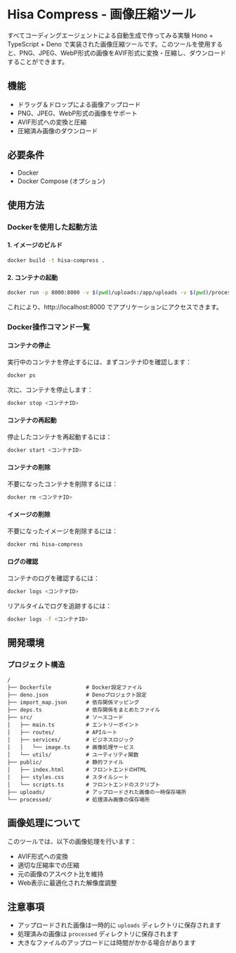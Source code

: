 # Hisa Compress - 画像圧縮ツール

すべてコーディングエージェントによる自動生成で作ってみる実験
Hono + TypeScript + Deno で実装された画像圧縮ツールです。このツールを使用すると、PNG、JPEG、WebP形式の画像をAVIF形式に変換・圧縮し、ダウンロードすることができます。

## 機能

- ドラッグ＆ドロップによる画像アップロード
- PNG、JPEG、WebP形式の画像をサポート
- AVIF形式への変換と圧縮
- 圧縮済み画像のダウンロード

## 必要条件

- Docker
- Docker Compose (オプション)

## 使用方法

### Dockerを使用した起動方法

#### 1. イメージのビルド

```bash
docker build -t hisa-compress .
```

#### 2. コンテナの起動

```bash
docker run -p 8000:8000 -v $(pwd)/uploads:/app/uploads -v $(pwd)/processed:/app/processed hisa-compress
```

これにより、http://localhost:8000 でアプリケーションにアクセスできます。

### Docker操作コマンド一覧

#### コンテナの停止

実行中のコンテナを停止するには、まずコンテナIDを確認します：

```bash
docker ps
```

次に、コンテナを停止します：

```bash
docker stop <コンテナID>
```

#### コンテナの再起動

停止したコンテナを再起動するには：

```bash
docker start <コンテナID>
```

#### コンテナの削除

不要になったコンテナを削除するには：

```bash
docker rm <コンテナID>
```

#### イメージの削除

不要になったイメージを削除するには：

```bash
docker rmi hisa-compress
```

#### ログの確認

コンテナのログを確認するには：

```bash
docker logs <コンテナID>
```

リアルタイムでログを追跡するには：

```bash
docker logs -f <コンテナID>
```

## 開発環境

### プロジェクト構造

```
/
├── Dockerfile           # Docker設定ファイル
├── deno.json            # Denoプロジェクト設定
├── import_map.json      # 依存関係マッピング
├── deps.ts              # 依存関係をまとめたファイル
├── src/                 # ソースコード
│   ├── main.ts          # エントリーポイント
│   ├── routes/          # APIルート
│   ├── services/        # ビジネスロジック
│   │   └── image.ts     # 画像処理サービス
│   └── utils/           # ユーティリティ関数
├── public/              # 静的ファイル
│   ├── index.html       # フロントエンドのHTML
│   ├── styles.css       # スタイルシート
│   └── scripts.ts       # フロントエンドのスクリプト
├── uploads/             # アップロードされた画像の一時保存場所
└── processed/           # 処理済み画像の保存場所
```

## 画像処理について

このツールでは、以下の画像処理を行います：

- AVIF形式への変換
- 適切な圧縮率での圧縮
- 元の画像のアスペクト比を維持
- Web表示に最適化された解像度調整

## 注意事項

- アップロードされた画像は一時的に `uploads` ディレクトリに保存されます
- 処理済みの画像は `processed` ディレクトリに保存されます
- 大きなファイルのアップロードには時間がかかる場合があります
